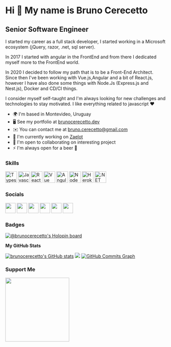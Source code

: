 Hi 👋 My name is Bruno Cerecetto 
================================  

Senior Software Engineer
------------------------  

I started my career as a full stack developer, I started working in a Microsoft ecosystem (jQuery, razor, .net, sql server). 

In 2017 I started with angular in the FrontEnd and from there I dedicated myself more to the FrontEnd world.

In 2020 I decided to follow my path that is to be a Front-End Architect. Since then I've been working with Vue.js,Angular and a bit of React.js, however I have also done some things with Node.Js (Express.js and Nest.js), Docker and CD/CI things.

I consider myself self-taught and I'm always looking for new challenges and technologies to stay motivated. I like everything related to javascript ❤️  

* 🌍  I'm based in Montevideo, Uruguay 
* 🖥️  See my portfolio at [brunocerecetto.dev](http://brunocerecetto.dev) 
* ✉️  You can contact me at [bruno.cerecetto@gmail.com](mailto:bruno.cerecetto@gmail.com) 
* 🚀  I'm currently working on [Zaelot](http://zaelot.com) 
* 🤝  I'm open to collaborating on interesting project 
* ⚡  I'm always open for a beer 🍺

### Skills

<p align="left"> <a href="https://www.typescriptlang.org/" target="_blank" rel="noreferrer"><img src="https://raw.githubusercontent.com/danielcranney/readme-generator/main/public/icons/skills/typescript-colored.svg" width="36" height="36" alt="Typescript" /></a> <a href="https://developer.mozilla.org/en-US/docs/Web/JavaScript" target="_blank" rel="noreferrer"><img src="https://raw.githubusercontent.com/danielcranney/readme-generator/main/public/icons/skills/javascript-colored.svg" width="36" height="36" alt="Javascript" /></a> <a href="https://reactjs.org/" target="_blank" rel="noreferrer"><img src="https://raw.githubusercontent.com/danielcranney/readme-generator/main/public/icons/skills/react-colored.svg" width="36" height="36" alt="React" /></a> <a href="https://vuejs.org/" target="_blank" rel="noreferrer"><img src="https://raw.githubusercontent.com/danielcranney/readme-generator/main/public/icons/skills/vuejs-colored.svg" width="36" height="36" alt="Vue" /></a> <a href="https://angular.io/" target="_blank" rel="noreferrer"><img src="https://raw.githubusercontent.com/danielcranney/readme-generator/main/public/icons/skills/angularjs-colored.svg" width="36" height="36" alt="Angular" /></a> <a href="https://nodejs.org/en/" target="_blank" rel="noreferrer"><img src="https://raw.githubusercontent.com/danielcranney/readme-generator/main/public/icons/skills/nodejs-colored.svg" width="36" height="36" alt="NodeJS" /></a> <a href="https://www.heroku.com/" target="_blank" rel="noreferrer"><img src="https://raw.githubusercontent.com/danielcranney/readme-generator/main/public/icons/skills/heroku-colored.svg" width="36" height="36" alt="Heroku" /></a> <a href="https://dotnet.microsoft.com/en-us/" target="_blank" rel="noreferrer"><img src="https://raw.githubusercontent.com/danielcranney/readme-generator/main/public/icons/skills/dot-net-colored.svg" width="36" height="36" alt=".NET" /></a> </p>

### Socials  

<p align="left"> <a href="https://www.dev.to/brunocerecetto" target="_blank" rel="noreferrer"><img src="https://raw.githubusercontent.com/danielcranney/readme-generator/main/public/icons/socials/devdotto.svg" width="32" height="32" /></a> <a href="https://www.github.com/brunocerecetto" target="_blank" rel="noreferrer"><img src="https://raw.githubusercontent.com/danielcranney/readme-generator/main/public/icons/socials/github.svg" width="32" height="32" /></a> <a href="https://www.linkedin.com/in/brunocerecetto" target="_blank" rel="noreferrer"><img src="https://raw.githubusercontent.com/danielcranney/readme-generator/main/public/icons/socials/linkedin.svg" width="32" height="32" /></a> <a href="http://www.medium.com/brunocerecetto" target="_blank" rel="noreferrer"><img src="https://raw.githubusercontent.com/danielcranney/readme-generator/main/public/icons/socials/medium.svg" width="32" height="32" /></a> <a href="https://www.stackoverflow.com/users/brunocerecetto" target="_blank" rel="noreferrer"><img src="https://raw.githubusercontent.com/danielcranney/readme-generator/main/public/icons/socials/stackoverflow.svg" width="32" height="32" /></a> <a href="https://www.twitter.com/brunocerecetto" target="_blank" rel="noreferrer"><img src="https://raw.githubusercontent.com/danielcranney/readme-generator/main/public/icons/socials/twitter.svg" width="32" height="32" /></a></p>

### Badges

[![@brunocerecetto's Holopin board](https://holopin.me/brunocerecetto)](https://holopin.io/@brunocerecetto)

<b>My GitHub Stats</b>

<a href="http://www.github.com/brunocerecetto"><img src="https://github-readme-stats.vercel.app/api?username=brunocerecetto&show_icons=true&hide=&count_private=true&title_color=0891b2&text_color=ffffff&icon_color=0891b2&bg_color=1c1917&hide_border=true&show_icons=true" alt="brunocerecetto's GitHub stats" /></a>
<a href="http://www.github.com/brunocerecetto"><img src="https://github-readme-streak-stats.herokuapp.com/?user=brunocerecetto&stroke=ffffff&background=1c1917&ring=0891b2&fire=0891b2&currStreakNum=ffffff&currStreakLabel=0891b2&sideNums=ffffff&sideLabels=ffffff&dates=ffffff&hide_border=true" /></a>
<a href="http://www.github.com/brunocerecetto"><img src="https://activity-graph.herokuapp.com/graph?username=brunocerecetto&bg_color=1c1917&color=ffffff&line=0891b2&point=ffffff&area_color=1c1917&area=true&hide_border=true&custom_title=GitHub%20Commits%20Graph" alt="GitHub Commits Graph" /></a>

### Support Me

<a href="https://www.buymeacoffee.com/brunocerecetto"><img src="https://cdn.buymeacoffee.com/buttons/v2/default-yellow.png" width="200" /></a>
